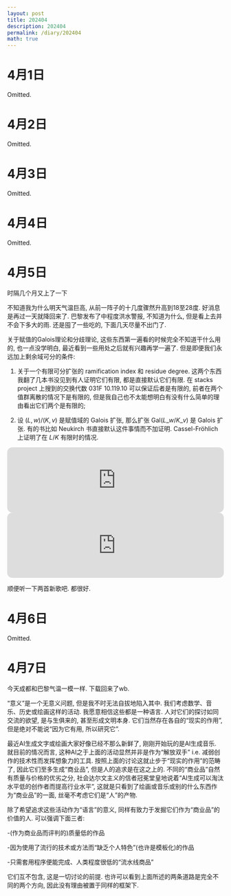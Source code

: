 ```yaml
---
layout: post
title: 202404
description: 202404
permalink: /diary/202404
math: true
---
```


# 4月1日

Omitted.

# 4月2日

Omitted.

# 4月3日

Omitted.

# 4月4日

Omitted.

# 4月5日

时隔几个月又上了一下

不知道我为什么明天气温巨高, 从前一阵子的十几度骤然升高到18至28度. 好消息是再过一天就降回来了. 巴黎发布了中程度洪水警报, 不知道为什么, 但是看上去并不会下多大的雨. 还是囤了一些吃的, 下面几天尽量不出门了.

关于赋值的Galois理论和分歧理论, 这些东西第一遍看的时候完全不知道干什么用的, 也一点没学明白, 最近看到一些用处之后就有兴趣再学一遍了. 但是即便我们永远加上剩余域可分的条件:

1. 关于一个有限可分扩张的 ramification index 和 residue degree. 这两个东西我翻了几本书没见到有人证明它们有限, 都是直接默认它们有限. 在 stacks project 上搜到的交换代数 031F 10.119.10 可以保证后者是有限的, 前者在两个值群离散的情况下是有限的, 但是我自己也不太能想明白有没有什么简单的理由看出它们两个是有限的;

2. 设 $(L,w)/(K,v)$ 是赋值域的 Galois 扩张, 那么扩张 $\mathrm{Gal}(L\_w/K\_v)$ 是 Galois 扩张. 有的书比如 Neukirch 书直接默认这件事情而不加证明. Cassel-Fröhlich 上证明了在 $L/K$ 有限时的情况.

<iframe style="border-radius:12px" src="https://open.spotify.com/embed/track/6Jy6wfYnsK1bj3RloImfR5?utm_source=generator" width="100%" height="152" frameBorder="0" allowfullscreen="" allow="autoplay; clipboard-write; encrypted-media; fullscreen; picture-in-picture" loading="lazy"></iframe>

<iframe style="border-radius:12px" src="https://open.spotify.com/embed/track/3I1P7apqEkdOlLNubIZQWq?utm_source=generator" width="100%" height="152" frameBorder="0" allowfullscreen="" allow="autoplay; clipboard-write; encrypted-media; fullscreen; picture-in-picture" loading="lazy"></iframe>

顺便听一下两首新歌吧. 都很好.

# 4月6日

Omitted.

# 4月7日

今天成都和巴黎气温一模一样. 下载回来了wb.

“意义”是一个无意义问题, 但是我不时无法自拔地陷入其中. 我们考虑数学、音乐、历史或绘画这样的活动. 我愿意相信这些都是一种语言. 人对它们的探讨如同交流的欲望, 是与生俱来的, 甚至形成文明本身. 它们当然存在各自的“现实的作用”, 但是绝对不能说“因为它有用, 所以研究它”.

最近AI生成文字或绘画大家好像已经不那么新鲜了, 刚刚开始玩的是AI生成音乐. 就目前的情况而言, 这种AI之于上面的活动显然并非是作为“解放双手” i.e. 减弱创作的技术性而发挥想象力的工具. 按照上面的讨论这就止步于“现实的作用”的范畴了, 因此它们至多生成“商业品”, 但是人的追求是在这之上的. 不同的“商业品”自然有质量与价格的优劣之分, 社会达尔文主义的信者冠冕堂皇地说着“AI生成可以淘汰水平低的创作者而提高行业水平”, 这就是只看到了绘画或音乐或别的什么东西作为“商业品”的一面, 丝毫不考虑它们是“人”的产物.

除了希望追求这些活动作为“语言”的意义, 同样有致力于发掘它们作为“商业品”的价值的人. 可以强调下面三者:

-(作为商业品而评判的)质量低的作品

-因为使用了流行的技术或方法而“缺乏个人特色”(也许是模板化)的作品

-只需套用程序便能完成、人类程度很低的“流水线商品”

它们互不包含, 这是一切讨论的前提. 也许可以看到上面所述的两条道路是完全不同的两个方向, 因此没有理由被置于同样的框架下.
